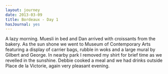 ```yaml
---
layout: journey
date: 2013-03-09
title: Bordeaux - Day 1
hasJournal: yes
---
```

A lazy morning. Muesli in bed and Dan arrived with croissants from the bakery. As the sun shone we went to Museum of Contemporary Arts featuring a display of carrier bags, rubble in woks and a large mural by Gilbert and George. In nearby park I removed my shirt for brief time as we revelled in the sunshine. Debbie cooked a meal and we had drinks outside Place de la Victorie, again very pleasant evening.